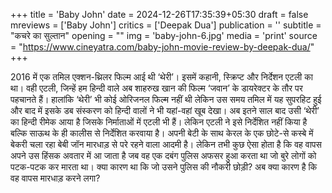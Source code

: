 +++
title = 'Baby John'
date = 2024-12-26T17:35:39+05:30
draft = false
mreviews = ['Baby John']
critics = ['Deepak Dua']
publication = ''
subtitle = "कचरे का सुल्तान"
opening = ""
img = 'baby-john-6.jpg'
media = 'print'
source = "https://www.cineyatra.com/baby-john-movie-review-by-deepak-dua/"
+++

2016 में एक तमिल एक्शन-थ्रिलर फिल्म आई थी ‘थेरी’। इसमें कहानी, स्क्रिप्ट और निर्देशन एटली का था। वही एटली, जिन्हें हम हिन्दी वाले अब शाहरुख खान की फिल्म ‘जवान’ के डायरेक्टर के तौर पर पहचानते हैं। हालांकि ‘थेरी’ भी कोई ओरिजनल फिल्म नहीं थी लेकिन उस समय तमिल में यह सुपरहिट हुई और बाद में इसके डब संस्करण को हिन्दी वालों ने भी यहां-वहां खूब देखा। अब इतने साल बाद उसी ‘थेरी’ का हिन्दी रीमेक आया है जिसके निर्माताओं में एटली भी हैं। लेकिन एटली ने इसे निर्देशित नहीं किया है बल्कि साऊथ के ही कालीस से निर्देशित करवाया है। अपनी बेटी के साथ केरल के एक छोटे-से कस्बे में बेकरी चला रहा बेबी जॉन मारधाड़ से परे रहने वाला आदमी है। लेकिन तभी कुछ ऐसा होता है कि वह वापस अपने उस हिंसक अवतार में आ जाता है जब वह एक दबंग पुलिस अफसर हुआ करता था जो बुरे लोगों को पटक-पटक कर मारता था। क्या कारण था कि जो उसने पुलिस की नौकरी छोड़ी? अब क्या कारण है कि वह वापस मारधाड़ करने लगा?
